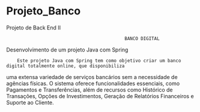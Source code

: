 # Projeto_Banco
Projeto de Back End II

                                                BANCO DIGITAL

Desenvolvimento de um projeto Java com Spring

        Este projeto Java com Spring tem como objetivo criar um banco digital totalmente online, que disponibiliza 
uma extensa variedade de serviços bancários sem a necessidade de agências físicas. O sistema oferece funcionalidades
essenciais, como Pagamentos e Transferências, além de recursos como Histórico de Transações, Opções de Investimentos, 
Geração de Relatórios Financeiros e Suporte ao Cliente.
